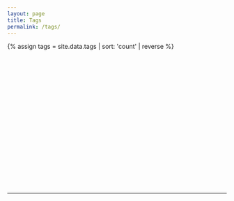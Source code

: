 ```yaml
---
layout: page
title: Tags
permalink: /tags/
---
```


{% assign tags = site.data.tags | sort: 'count' | reverse %}

<div style="height: 300px;" id="tagcloud"> </div>

<hr>

<div id="taglist">
<h3 id="taglisth3"></h3>
</div>

<script>
var words = [
	{% for tag in tags %}
		{text: "{{ tag.name }}",
		weight: {{ tag.count }},
    html: { class: "cloud-word" },
		handlers: {click: function() {
document.getElementById('taglist').innerHTML = '<h3 id="taglisth3">{{ tag.name }} posts</h3>\
<ul class="post-list-compact">\
{% for post in site.posts %} {% for t in post.tags %} {% if t == tag.key %}\
<li> <a class="post-link" href="{{ post.url | prepend: site.baseurl }}">\
{{ post.title }} </a> <span class="post-list-date">\
{{ post.date | date: "%d %b, %Y" }}</span> </li>\
{% endif %} {% endfor %} {% endfor %} </ul>';
		}},
		link: "#taglisth3"
	},
	{% endfor %}
];
$(function() {
	$('#tagcloud').jQCloud(words, {
		autoResize: true,
    classPattern: null,
    colors: ["#000", "#111", "#222", "#333", "#444", "#555", "#666", "#777",
    "#888", "#999", "#aaa"],
    fontSize: { from: 0.1, to: 0.02 }
	});
});

</script>

